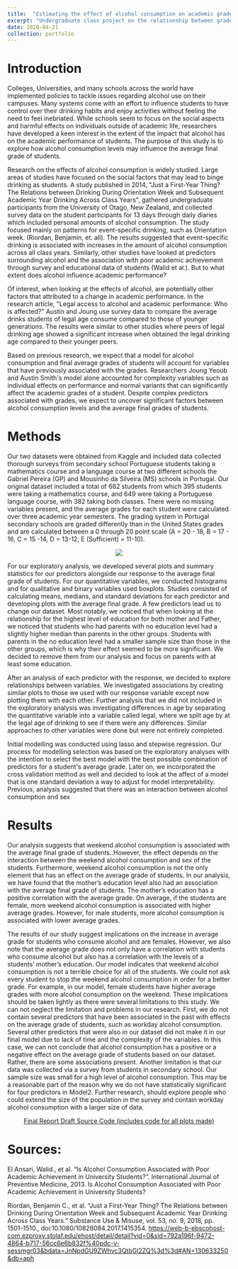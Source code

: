 ```yaml
---
title:  "Estimating the effect of alcohol consumption on academic grades"
excerpt: "Undergraduate class project on the relationship between grades and alcohol." 
date: 2020-04-21
collection: portfolio
---
```



# Introduction

Colleges, Universities, and many schools across the world have implemented policies to tackle issues regarding alcohol use on their campuses. Many systems come with an effort to influence students to have control over their drinking habits and enjoy activities without feeling the need to feel inebriated. While schools seem to focus on the social aspects and harmful effects on individuals outside of academic life, researchers have developed a keen interest in the extent of the impact that alcohol has on the academic performance of students. The purpose of this study is to explore how alcohol consumption levels may influence the average final grade of students. 

Research on the effects of alcohol consumption is widely studied. Large areas of studies have focused on the social factors that may lead to binge drinking as students. A study published in 2014, "Just a First-Year Thing? The Relations between Drinking During Orientation Week and Subsequent Academic Year Drinking Across Class Years", gathered undergraduate participants from the University of Otago, New Zealand,  and collected survey data on the student participants for 13 days through daily diaries which included personal amounts of alcohol consumption. The study focused mainly on patterns for event-specific drinking, such as Orientation week. (Riordan, Benjamin, et. all). The results suggested that event-specific drinking is associated with increases in the amount of alcohol consumption across all class years. Similarly, other studies have looked at predictors surrounding alcohol and the association with poor academic achievement through survey and educational data of students (Walid et al.). But to what extent does alcohol influence academic performance?  

Of interest, when looking at the effects of alcohol, are potentially other factors that attributed to a change in academic performance. In the research article, "Legal access to alcohol and academic performance: Who is affected?" Austin and Joung use survey data to compare the average drinks students of legal age consume compared to those of younger generations. The results were similar to other studies where peers of legal drinking age showed a significant increase when obtained the legal drinking age compared to their younger peers.

Based on previous research, we expect that a model for alcohol consumption and final average grades of students will account for variables that have previously associated with the grades. Researchers Joung Yeoub and Austin Smith's model alone accounted for complexity variables such as individual effects on performance and normal variants that can significantly affect the academic grades of a student. Despite complex predictors associated with grades, we expect to uncover significant factors between alcohol consumption levels and the average final grades of students.  

# Methods

Our two datasets were obtained from Kaggle and included data collected thorough surveys from secondary school Portuguese students taking a mathematics course and a language course at two different schools the Gabriel Pereira (GP) and Mousinho da Silveira (MS) schools in Portugal. Our original dataset included a total of 662 students from which 395 students were taking a mathematics course, and 649 were taking a Portuguese language course, with 382 taking both classes. There were no missing variables present, and the average grades for each student were calculated over three academic year semesters. The grading system in Portugal secondary schools are graded differently than in the United States grades and are calculated between a 0 through 20 point scale (A = 20 - 18, B = 17 - 16, C = 15 -14, D = 13-12, E (Sufficient) = 11-10).  


<center>
    <figure class="half">
        <a href='/assets/img/Screenshot 2021-07-22 105348.png'><img src='/assets/img/Screenshot 2021-07-22 105348.png'></a>
         </figure>
</center>

For our exploratory analysis, we developed several plots and summary statistics for our predictors alongside our response to the average final grade of students. For our quantitative variables, we conducted histograms and for qualitative and binary variables used boxplots. Studies consisted of calculating means, medians, and standard deviations for each predictor and developing plots with the average final grade. A few predictors lead us to change our dataset. Most notably, we noticed that when looking at the relationship for the highest level of education for both mother and Father, we noticed that students who had parents with no education level had a slightly higher median than parents in the other groups. Students with parents in the no education level had a smaller sample size than those in the other groups, which is why their effect seemed to be more significant. We decided to remove them from our analysis and focus on parents with at least some education. 

After an analysis of each predictor with the response, we decided to explore relationships between variables. We investigated associations by creating similar plots to those we used with our response variable except now plotting them with each other. Further analysis that we did not included in the exploratory analysis was investigating differences in age by separating the quantitative variable into a variable called legal, where we split age by at the legal age of drinking to see if there were any differences. Similar approaches to other variables were done but were not entirely completed. 

Initial modelling was conducted using lasso and stepwise regression. Our process for modelling selection was based on the exploratory analyses with the intention to select the best model with the best possible combination of predictors for a student's average grade. Later on, we incorporated the cross validation method as well and decided to look at the affect of a model that is one standard deviation a way to adjust for model interpretability. Previous, analysis suggested that there was an interaction between alcohol consumption and sex

# Results

Our analysis suggests that weekend alcohol consumption is associated with the average final grade of students..However, the effect depends on the interaction between the weekend alcohol consumption and sex of the students. Furthermore, weekend alcohol consumption is not the only element that has an effect on the average grade of students. In our analysis, we have found that the mother’s education level also had an association with the average final grade of students. The mother’s education has a positive correlation with the average grade. On average, if the students are female, more weekend alcohol consumption is associated with higher average grades. However, for male students, more alcohol consumption is associated with lower
average grades.

The results of our study suggest implications on the increase in average grade for students who consume alcohol and are females. However, we also note that the average grade does not only have a correlation with students who consume alcohol but also has a correlation with the levels of a students’ mother’s education. Our model indicates that weekend alcohol consumption is not a terrible choice for all of the students. We could not ask every student to stop the weekend alcohol consumption in order for a better grade. For example, in our model, female students have higher average grades with more alcohol consumption on the weekend. These implications should be taken lightly as there were several limitations to this study. We can not neglect the limitation and problems in our research. First, we do not contain several predictors that have been associated in the past with effects on the average grade of students, such as workday alcohol consumption. Several other predictors that were also in our dataset did not make it in our final model due to lack of time and the complexity of the variables. In this case, we can not conclude that alcohol consumption has a positive or a negative effect on the average grade of students based on our dataset. Rather, there are some associations present. Another limitation is that our data was collected via a survey from students in secondary school. Our sample size was small for a high level of alcohol consumption. This may be a reasonable part of the reason why we do not have statistically significant for four predictors in Model2. Further research, should explore people who could extend the size of the population in the survey and contain workday alcohol consumption with a larger size of data. 

<center>
    <div class="btn-group">
        <a href="https://github.com/HeribertoLopez/Exploratory-School-Grades-And-Alcohol-Consumption-Project/blob/main/Final_Project.Rmd" class="btn btn-success"> Final Report  Draft Source Code (includes code for all plots made) </a>
    </div>
</center> 

# Sources: 

El Ansari, Walid., et al. “Is Alcohol Consumption Associated with Poor Academic Achievement in University Students?”. International Journal of Preventive Medicine, 2013.
Is Alcohol Consumption Associated with Poor Academic Achievement in University Students?  

Riordan, Benjamin C., et al. “Just a First-Year Thing? The Relations between Drinking During Orientation Week and Subsequent Academic Year Drinking Across Class Years.” Substance Use & Misuse, vol. 53, no. 9, 2018, pp. 1501–1510., doi:10.1080/10826084.2017.1415354. 
https://web-b-ebscohost-com.ezproxy.stolaf.edu/ehost/detail/detail?vid=0&sid=792a196f-9472-4864-b717-56cc6e6b832f%40pdc-v-sessmgr03&bdata=JnNpdGU9ZWhvc3QtbGl2ZQ%3d%3d#AN=130633250&db=aph  
